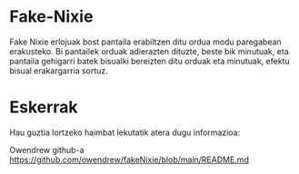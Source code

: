 # Fake-Nixie
Fake Nixie erlojuak bost pantaila erabiltzen ditu ordua modu paregabean erakusteko. Bi pantailek orduak adierazten dituzte, beste bik minutuak, eta pantaila gehigarri batek bisualki bereizten ditu orduak eta minutuak, efektu bisual erakargarria sortuz.

# Eskerrak

Hau guztia lortzeko haimbat lekutatik atera dugu informazioa:

Owendrew github-a    https://github.com/owendrew/fakeNixie/blob/main/README.md


